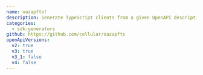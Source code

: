 ```yaml
---
name: oazapfts!
description: Generate TypeScript clients from a given OpenAPI description document.
categories:
  - sdk-generators
github: https://github.com/cellular/oazapfts
openApiVersions:
  v2: true
  v3: true
  v3_1: false
  v4: false
---
```

